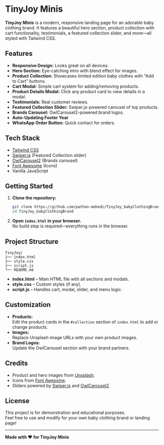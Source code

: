 # TinyJoy Minis

**TinyJoy Minis** is a modern, responsive landing page for an adorable baby clothing brand. It features a beautiful hero section, product collection with cart functionality, testimonials, a featured collection slider, and more—all styled with Tailwind CSS.

## Features

- **Responsive Design:** Looks great on all devices.
- **Hero Section:** Eye-catching intro with blend effect for images.
- **Product Collection:** Showcases limited edition baby clothes with "Add to Cart" buttons.
- **Cart Modal:** Simple cart system for adding/removing products.
- **Product Details Modal:** Click any product card to view details in a modal.
- **Testimonials:** Real customer reviews.
- **Featured Collection Slider:** Swiper.js-powered carousel of top products.
- **Brands Carousel:** OwlCarousel2-powered brand logos.
- **Auto-Updating Footer Year**
- **WhatsApp Order Button:** Quick contact for orders.

## Tech Stack

- [Tailwind CSS](https://tailwindcss.com/)
- [Swiper.js](https://swiperjs.com/) (Featured Collection slider)
- [OwlCarousel2](https://owlcarousel2.github.io/OwlCarousel2/) (Brands carousel)
- [Font Awesome](https://fontawesome.com/) (Icons)
- Vanilla JavaScript

## Getting Started

1. **Clone the repository:**
   ```bash
   git clone https://github.com/pathan-mehedi/TinyJoy_babyClothingBrand.git
   cd TinyJoy_babyClothingBrand
   ```

2. **Open `index.html` in your browser.**  
   No build step is required—everything runs in the browser.

## Project Structure

```
TinyJoy/
├── index.html
├── style.css
├── script.js
└── README.md
```

- **index.html** – Main HTML file with all sections and modals.
- **style.css** – Custom styles (if any).
- **script.js** – Handles cart, modal, slider, and menu logic.

## Customization

- **Products:**  
  Edit the product cards in the `#collection` section of `index.html` to add or change products.
- **Images:**  
  Replace Unsplash image URLs with your own product images.
- **Brand Logos:**  
  Update the OwlCarousel section with your brand partners.

## Credits

- Product and hero images from [Unsplash](https://unsplash.com/).
- Icons from [Font Awesome](https://fontawesome.com/).
- Sliders powered by [Swiper.js](https://swiperjs.com/) and [OwlCarousel2](https://owlcarousel2.github.io/OwlCarousel2/).

## License

This project is for demonstration and educational purposes.  
Feel free to use and modify for your own baby clothing brand or landing page!

---

**Made with ❤️ for TinyJoy Minis**

